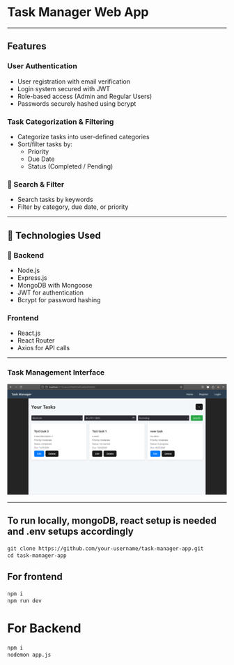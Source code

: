 # Task Manager Web App
---

## Features

### User Authentication
- User registration with email verification
- Login system secured with JWT
- Role-based access (Admin and Regular Users)
- Passwords securely hashed using bcrypt

### Task Categorization & Filtering
- Categorize tasks into user-defined categories
- Sort/filter tasks by:
  - Priority
  - Due Date
  - Status (Completed / Pending)

### 🔎 Search & Filter
- Search tasks by keywords
- Filter by category, due date, or priority

---

## 🧪 Technologies Used

### 🔧 Backend
- Node.js
- Express.js
- MongoDB with Mongoose
- JWT for authentication
- Bcrypt for password hashing

### Frontend
- React.js
- React Router
- Axios for API calls

---

### Task Management Interface
![Tasks Screenshot](./client/public/ss.png)

---

## To run locally, mongoDB, react setup is needed and .env setups accordingly

```
git clone https://github.com/your-username/task-manager-app.git
cd task-manager-app
```
## For frontend

```
npm i
npm run dev
```
# For Backend
```
npm i
nodemon app.js
```
